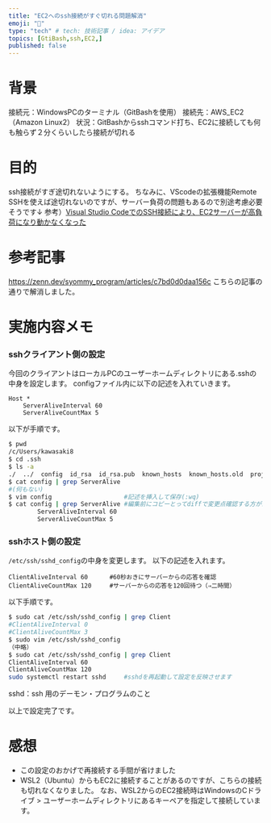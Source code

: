 ```yaml
---
title: "EC2へのssh接続がすぐ切れる問題解消"
emoji: "🦔"
type: "tech" # tech: 技術記事 / idea: アイデア
topics: [GtiBash,ssh,EC2,]
published: false
---
```

# 背景
接続元：WindowsPCのターミナル（GitBashを使用）
接続先：AWS_EC2（Amazon Linux2）
状況：GitBashからsshコマンド打ち、EC2に接続しても何も触らず２分くらいしたら接続が切れる

# 目的
ssh接続がすぎ途切れないようにする。
ちなみに、VScodeの拡張機能Remote SSHを使えば途切れないのですが、サーバー負荷の問題もあるので別途考慮必要そうです↓
参考）[Visual Studio CodeでのSSH接続により、EC2サーバーが高負荷になり動かなくなった](https://tech.excite.co.jp/entry/2022/09/27/153341)

# 参考記事
https://zenn.dev/syommy_program/articles/c7bd0d0daa156c
こちらの記事の通りで解消しました。

# 実施内容メモ
### sshクライアント側の設定
今回のクライアントはローカルPCのユーザーホームディレクトリにある.sshの中身を設定します。
configファイル内に以下の記述を入れていきます。
```
Host *
    ServerAliveInterval 60
    ServerAliveCountMax 5
```
以下が手順です。
```bash
$ pwd
/c/Users/kawasaki8
$ cd .ssh
$ ls -a
./  ../  config  id_rsa  id_rsa.pub  known_hosts  known_hosts.old  project_key  project_key.pub
$ cat config | grep ServerAlive
#(何もない)
$ vim config                    #記述を挿入して保存(:wq)
$ cat config | grep ServerAlive #編集前にコピーとってdiffで変更点確認する方がスマートと思いました
        ServerAliveInterval 60
        ServerAliveCountMax 5
```

### sshホスト側の設定
`/etc/ssh/sshd_config`の中身を変更します。
以下の記述を入れます。
```
ClientAliveInterval 60      #60秒おきにサーバーからの応答を確認
ClientAliveCountMax 120     #サーバーからの応答を120回待つ（⇒二時間）
```
以下手順です。
```bash
$ sudo cat /etc/ssh/sshd_config | grep Client
#ClientAliveInterval 0
#ClientAliveCountMax 3
$ sudo vim /etc/ssh/sshd_config
（中略）
$ sudo cat /etc/ssh/sshd_config | grep Client
ClientAliveInterval 60  
ClientAliveCountMax 120
sudo systemctl restart sshd     #sshdを再起動して設定を反映させます
```
sshd：ssh 用のデーモン・プログラムのこと

以上で設定完了です。

# 感想
* この設定のおかげで再接続する手間が省けました
* WSL2（Ubuntu）からもEC2に接続することがあるのですが、こちらの接続も切れなくなりました。
  なお、WSL2からのEC2接続時はWindowsのCドライブ > ユーザーホームディレクトリにあるキーペアを指定して接続しています。

